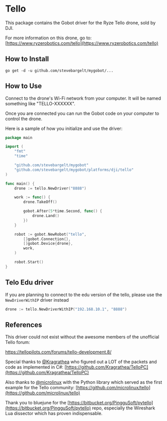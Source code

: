 # Tello

This package contains the Gobot driver for the Ryze Tello drone, sold by DJI.

For more information on this drone, go to: [https://www.ryzerobotics.com/tello](https://www.ryzerobotics.com/tello)

## How to Install

```
go get -d -u github.com/stevebargelt/mygobot/...
```

## How to Use

Connect to the drone's Wi-Fi network from your computer. It will be named something like "TELLO-XXXXXX".

Once you are connected you can run the Gobot code on your computer to control the drone.

Here is a sample of how you initialize and use the driver:

```go
package main

import (
	"fmt"
	"time"

	"github.com/stevebargelt/mygobot"
	"github.com/stevebargelt/mygobot/platforms/dji/tello"
)

func main() {
	drone := tello.NewDriver("8888")

	work := func() {
		drone.TakeOff()

		gobot.After(5*time.Second, func() {
			drone.Land()
		})
	}

	robot := gobot.NewRobot("tello",
		[]gobot.Connection{},
		[]gobot.Device{drone},
		work,
	)

	robot.Start()
}
```

## Telo Edu driver

If you are planning to connect to the edu version of the tello, please use the `NewDriverWithIP` driver instead

```go
drone := tello.NewDriverWithIP("192.168.10.1", "8888")
```

## References

This driver could not exist without the awesome members of the unofficial Tello forum:

https://tellopilots.com/forums/tello-development.8/

Special thanks to [@Kragrathea](https://github.com/Kragrathea) who figured out a LOT of the packets and code as implemented in C#: [https://github.com/Kragrathea/TelloPC](https://github.com/Kragrathea/TelloPC)

Also thanks to [@microlinux](https://github.com/microlinux) with the Python library which served as the first example for the Tello community: [https://github.com/microlinux/tello](https://github.com/microlinux/tello)

Thank you to bluejune for the [https://bitbucket.org/PingguSoft/pytello](https://bitbucket.org/PingguSoft/pytello) repo, especially the Wireshark Lua dissector which has proven indispensable.
